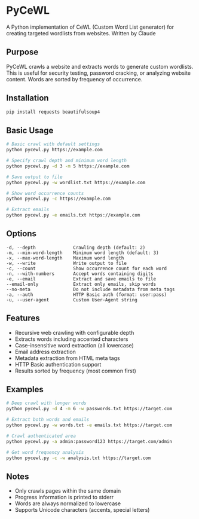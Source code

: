 # PyCeWL

A Python implementation of CeWL (Custom Word List generator) for creating targeted wordlists from websites.
Written by Claude

## Purpose

PyCeWL crawls a website and extracts words to generate custom wordlists. This is useful for security testing, password cracking, or analyzing website content. Words are sorted by frequency of occurrence.

## Installation

```bash
pip install requests beautifulsoup4
```

## Basic Usage

```bash
# Basic crawl with default settings
python pycewl.py https://example.com

# Specify crawl depth and minimum word length
python pycewl.py -d 3 -m 5 https://example.com

# Save output to file
python pycewl.py -w wordlist.txt https://example.com

# Show word occurrence counts
python pycewl.py -c https://example.com

# Extract emails
python pycewl.py -e emails.txt https://example.com
```

## Options

```
-d, --depth              Crawling depth (default: 2)
-m, --min-word-length    Minimum word length (default: 3)
-x, --max-word-length    Maximum word length
-w, --write              Write output to file
-c, --count              Show occurrence count for each word
-n, --with-numbers       Accept words containing digits
-e, --email              Extract and save emails to file
--email-only             Extract only emails, skip words
--no-meta                Do not include metadata from meta tags
-a, --auth               HTTP Basic auth (format: user:pass)
-u, --user-agent         Custom User-Agent string
```

## Features

- Recursive web crawling with configurable depth
- Extracts words including accented characters
- Case-insensitive word extraction (all lowercase)
- Email address extraction
- Metadata extraction from HTML meta tags
- HTTP Basic authentication support
- Results sorted by frequency (most common first)

## Examples

```bash
# Deep crawl with longer words
python pycewl.py -d 4 -m 6 -w passwords.txt https://target.com

# Extract both words and emails
python pycewl.py -w words.txt -e emails.txt https://target.com

# Crawl authenticated area
python pycewl.py -a admin:password123 https://target.com/admin

# Get word frequency analysis
python pycewl.py -c -w analysis.txt https://target.com
```

## Notes

- Only crawls pages within the same domain
- Progress information is printed to stderr
- Words are always normalized to lowercase
- Supports Unicode characters (accents, special letters)
